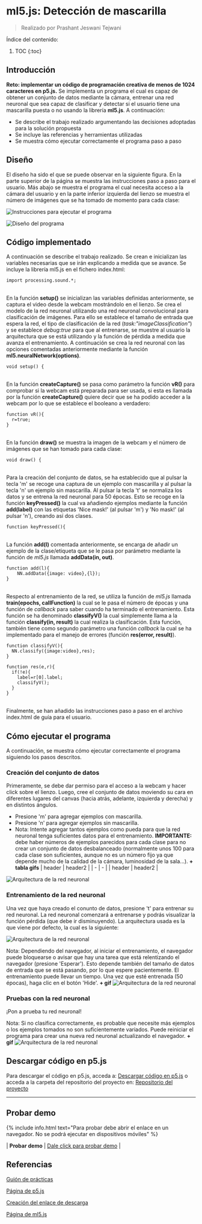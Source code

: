 # ml5.js: Detección de mascarilla
> Realizado por Prashant Jeswani Tejwani

Índice del contenido:

1. TOC
{:toc}

## Introducción
**Reto: implementar un código de programación creativa de menos de 1024 caracteres en p5.js.**
Se implementa un programa el cual es capaz de obtener un conjunto de datos mediante la cámara, entrenar una red neuronal que sea capaz de clasificar y detectar si el usuario tiene una mascarilla puesta o no usando la librería **ml5.js**. A continuación:

* Se describe el trabajo realizado argumentando las decisiones adoptadas para la solución propuesta
* Se incluye las referencias y herramientas utilizadas
* Se muestra cómo ejecutar correctamente el programa paso a paso

## Diseño 

El diseño ha sido el que se puede observar en la siguiente figura. En la parte superior de la página se muestra las instrucciones paso a paso para el usuario. Más abajo se muestra el programa el cual necesita acceso a la cámara del usuario y en la parte inferior izquierda del lienzo se muestra el número de imágenes que se ha tomado de momento para cada clase:

![](/My-Processing-Book/images/mask_detection/mask_detection_instruction.PNG "Instrucciones para ejecutar el programa")

![](/My-Processing-Book/images/mask_detection/mask_detection.PNG "Diseño del programa")

## Código implementado

A continuación se describe el trabajo realizado. Se crean e inicializan las variables necesarias que se irán explicando a medida que se avance. Se incluye la librería ml5.js en el fichero index.html:

    import processing.sound.*;


<br>En la función **setup()** se inicializan las variables definidas anteriormente, se captura el video desde la webcam mostrándolo en el lienzo. Se crea el modelo de la red neuronal utilizando una red neuronal convolucional para clasificación de imágenes. Para ello se establece el tamaño de entrada que espera la red, el tipo de clasificación de la red (*task:"imageClassification"*) y se establece *debug:true* para que al entrenarse, se muestre al usuario la arquitectura que se está utilizando y la función de pérdida a medida que avanza el entrenamiento. A continuación se crea la red neuronal con las opciones comentadas anteriormente mediante la función **ml5.neuralNetwork(options)**.

    void setup() {
    

<br>En la función **createCapture()** se pasa como parámetro la función **vR()** para comprobar si la webcam está preparada para ser usada, si esta es llamada por la función **createCapture()** quiere decir que se ha podido acceder a la webcam por lo que se establece el booleano a verdadero:
    
    function vR(){
      r=true;
    }

<br>En la función **draw()** se muestra la imagen de la webcam y el número de imágenes que se han tomado para cada clase: 

    void draw() {


<br>Para la creación del conjunto de datos, se ha establecido que al pulsar la tecla 'm' se recoge una captura de un ejemplo con mascarilla y al pulsar la tecla 'n' un ejemplo sin mascarilla. Al pulsar la tecla 't' se normaliza los datos y se entrena la red neuronal para 50 épocas. Esto se recoge en la función **keyPressed()** la cual va añadiendo ejemplos mediante la función **add(label)** con las etiquetas 'Nice mask!' (al pulsar 'm') y 'No mask!' (al pulsar 'n'), creando así dos clases. 

    function keyPressed(){


<br>La función **add(l)** comentada anteriormente, se encarga de añadir un ejemplo de la clase/etiqueta que se le pasa por parámetro mediante la función de *ml5.js* llamada **addData(in, out)**.

    function add(l){
        NN.addData({image: video},{l});
    }

<br>Respecto al entrenamiento de la red, se utiliza la función de *ml5.js* llamada **train(epochs, callFunction)** la cual se le pasa el número de épocas y una función de *callback* para saber cuando ha terminado el entrenamiento. Esta función se ha denominado **classifyV()** la cual simplemente llama a la función **classify(in, result)** la cual realiza la clasificación. Esta función, también tiene como segundo parámetro una función *callback* la cual se ha implementado para el manejo de errores (función **res(error, result)**).

    function classifyV(){
      NN.classify({image:video},res);
    }
    
    function res(e,r){
      if(!e){
        label=r[0].label;
        classifyV();
      }
    }

<br>Finalmente, se han añadido las instrucciones paso a paso en el archivo index.html de guía para el usuario.

## Cómo ejecutar el programa
A continuación, se muestra cómo ejecutar correctamente el programa siguiendo los pasos descritos.

### Creación del conjunto de datos
Primeramente, se debe dar permiso para el acceso a la webcam y hacer click sobre el lienzo. Luego, cree el conjunto de datos moviendo su cara en diferentes lugares del canvas (hacia atrás, adelante, izquierda y derecha) y en distintos ángulos. 
* Presione 'm' para agregar ejemplos con mascarilla.
* Presione 'n' para agregar ejemplos sin mascarilla.
* Nota: Intente agregar tantos ejemplos como pueda para que la red neuronal tenga suficientes datos para el entrenamiento. **IMPORTANTE:** debe haber números de ejemplos parecidos para cada clase para no crear un conjunto de datos desbalanceado (normalmente unos 100 para cada clase son suficientes, aunque no es un número fijo ya que depende mucho de la calidad de la cámara, luminosidad de la sala...). 
**+ tabla gifs**
| header | header2 |
| - | - |
| header | header2 |
 
![](/My-Processing-Book/images/mask_detection/model_architecture.PNG "Arquitectura de la red neuronal")

### Entrenamiento de la red neuronal
Una vez que haya creado el conunto de datos, presione 't' para entrenar su red neuronal. La red neuronal comenzará a entrenarse y podrás visualizar la función pérdida (que debe ir disminuyendo). La arquitectura usada es la que viene por defecto, la cual es la siguiente:


![](/My-Processing-Book/images/mask_detection/model_architecture.PNG "Arquitectura de la red neuronal")

Nota: Dependiendo del navegador, al iniciar el entrenamiento, el navegador puede bloquearse o avisar que hay una tarea que está relentizando el navegador (presione 'Esperar'). Esto depende también del tamaño de datos de entrada que se está pasando, por lo que espere pacientemente. El entrenamiento puede llevar un tiempo.
Una vez que esté entrenada (50 épocas), haga clic en el botón 'Hide'.
**+ gif**
![](/My-Processing-Book/images/mask_detection/model_architecture.PNG "Arquitectura de la red neuronal")

### Pruebas con la red neuronal
¡Pon a prueba tu red neuronal!

Nota: Si no clasifica correctamente, es probable que necesite más ejemplos o los ejemplos tomados no son suficientemente variados. Puede reiniciar el programa para crear una nueva red neuronal actualizando el navegador. 
**+ gif**
![](/My-Processing-Book/images/mask_detection/model_architecture.PNG "Arquitectura de la red neuronal")


## Descargar código en p5.js
Para descargar el código en p5.js, acceda a: <a href="https://downgit.github.io/#/home?url=https://github.com/Prashant-JT/My-Processing-Book/tree/master/projects/mask_detection">Descargar código en p5.js</a> o acceda a la carpeta del repositorio del proyecto en: <a href="https://github.com/Prashant-JT/My-Processing-Book/tree/master/projects/mask_detection">Repositorio del proyecto</a>

---

## Probar demo 
{% include info.html text="Para probar debe abrir el enlace en un navegador. No se podrá ejecutar en dispositivos móviles" %}

| **Probar demo** | <a href="https://editor.p5js.org/Prashant-JT/full/cdnNL5Oqx">Dale click para probar demo</a> |

## Referencias

[Guión de prácticas](https://ncvt-aep.ulpgc.es/cv/ulpgctp21/pluginfile.php/412240/mod_resource/content/37/CIU_Pr_cticas.pdf)

[Página de p5.js](https://p5js.org/es/)

[Creación del enlace de descarga](https://downgit.github.io/#/home)

[Página de ml5.js](https://ml5js.org/)
